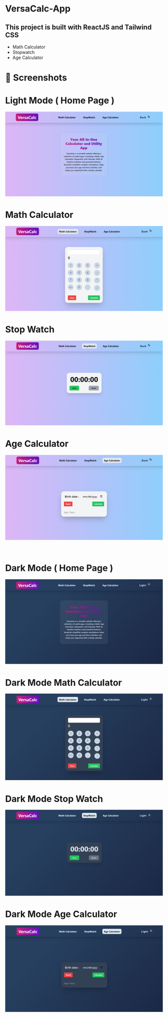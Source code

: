 # VersaCalc-App

<h2>This project is built with ReactJS and Tailwind CSS</h2>


- Math Calculator
- Stopwatch
- Age Calculator 

 # 📸 Screenshots
# Light Mode ( Home Page )
![Alt Text](https://raw.githubusercontent.com/aniruddha-gade/VersaCalc-App/main/VersaCalc%20App%20Screenshots/img1.png)

# Math Calculator
![Alt Text](https://raw.githubusercontent.com/aniruddha-gade/VersaCalc-App/main/VersaCalc%20App%20Screenshots/img2.png)

# Stop Watch
![Alt Text](https://raw.githubusercontent.com/aniruddha-gade/VersaCalc-App/main/VersaCalc%20App%20Screenshots/img3.png)

# Age Calculator
![Alt Text](https://raw.githubusercontent.com/aniruddha-gade/VersaCalc-App/main/VersaCalc%20App%20Screenshots/img4.png)

<br/>

# Dark Mode ( Home Page )
![Alt Text](https://raw.githubusercontent.com/aniruddha-gade/VersaCalc-App/main/VersaCalc%20App%20Screenshots/img5.png)

# Dark Mode Math Calculator
![Alt Text](https://raw.githubusercontent.com/aniruddha-gade/VersaCalc-App/main/VersaCalc%20App%20Screenshots/img6.png)

# Dark Mode Stop Watch
![Alt Text](https://raw.githubusercontent.com/aniruddha-gade/VersaCalc-App/main/VersaCalc%20App%20Screenshots/img7.png)

# Dark Mode Age Calculator
![Alt Text](https://raw.githubusercontent.com/aniruddha-gade/VersaCalc-App/main/VersaCalc%20App%20Screenshots/img8.png)
